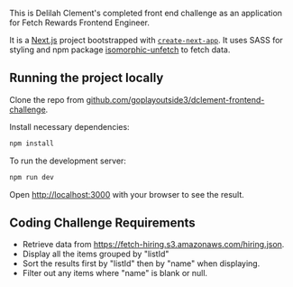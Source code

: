 This is Delilah Clement's completed front end challenge as an application for Fetch Rewards Frontend Engineer.

It is a [Next.js](https://nextjs.org/) project bootstrapped with [`create-next-app`](https://github.com/vercel/next.js/tree/canary/packages/create-next-app). It uses SASS for styling and npm package [isomorphic-unfetch](https://www.npmjs.com/package/isomorphic-unfetch) to fetch data.

## Running the project locally

Clone the repo from [github.com/goplayoutside3/dclement-frontend-challenge](https://github.com/goplayoutside3/dclement-frontend-challenge).

Install necessary dependencies:

```bash
npm install
```

To run the development server:

```bash
npm run dev
```

Open [http://localhost:3000](http://localhost:3000) with your browser to see the result.

## Coding Challenge Requirements

- Retrieve data from https://fetch-hiring.s3.amazonaws.com/hiring.json.
- Display all the items grouped by "listId"
- Sort the results first by "listId" then by "name" when displaying.
- Filter out any items where "name" is blank or null.

